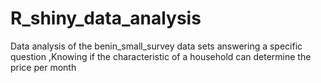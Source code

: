 # R_shiny_data_analysis
Data analysis of the benin_small_survey data sets answering a specific question ,Knowing if the characteristic of a household can determine the price per month

